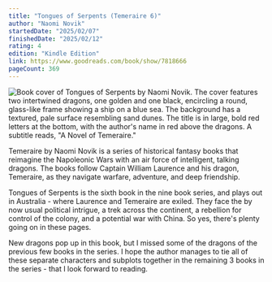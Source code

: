 ```yaml
---
title: "Tongues of Serpents (Temeraire 6)"
author: "Naomi Novik"
startedDate: "2025/02/07"
finishedDate: "2025/02/12"
rating: 4
edition: "Kindle Edition"
link: https://www.goodreads.com/book/show/7818666
pageCount: 369
---
```


![Book cover of Tongues of Serpents by Naomi Novik. The cover features two intertwined dragons, one golden and one black, encircling a round, glass-like frame showing a ship on a blue sea. The background has a textured, pale surface resembling sand dunes. The title is in large, bold red letters at the bottom, with the author's name in red above the dragons. A subtitle reads, "A Novel of Temeraire."](https://images-na.ssl-images-amazon.com/images/S/compressed.photo.goodreads.com/books/1296236911i/7818666.jpg)

Temeraire by Naomi Novik is a series of historical fantasy books that reimagine the Napoleonic Wars with an air force of intelligent, talking dragons. The books follow Captain William Laurence and his dragon, Temeraire, as they navigate warfare, adventure, and deep friendship.

Tongues of Serpents is the sixth book in the nine book series, and plays out in Australia - where Laurence and Temeraire are exiled. They face the by now usual political intrigue, a trek across the continent, a rebellion for control of the colony, and a potential war with China. So yes, there's plenty going on in these pages.

New dragons pop up in this book, but I missed some of the dragons of the previous few books in the series. I hope the author manages to tie all of these separate characters and subplots together in the remaining 3 books in the series - that I look forward to reading.

